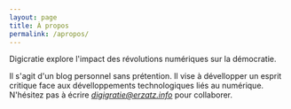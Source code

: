 ```yaml
---
layout: page
title: À propos
permalink: /apropos/
---
```


Digicratie explore l'impact des révolutions numériques sur la démocratie.

Il s'agit d'un blog personnel sans prétention.
Il vise à dévellopper un esprit critique face aux dévelloppements technologiques liés au numérique.
N'hésitez pas à écrire *digigratie@erzatz.info* pour collaborer.
